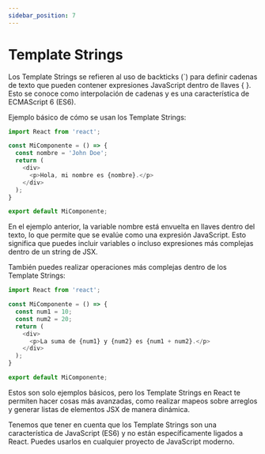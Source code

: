 ```yaml
---
sidebar_position: 7
---
```


# Template Strings

Los Template Strings se refieren al uso de backticks (`) para definir cadenas de texto que pueden contener expresiones JavaScript dentro de llaves { }. Esto se conoce como interpolación de cadenas y es una característica de ECMAScript 6 (ES6).

Ejemplo básico de cómo se usan los Template Strings:
```js
import React from 'react';

const MiComponente = () => {
  const nombre = 'John Doe';
  return (
    <div>
      <p>Hola, mi nombre es {nombre}.</p>
    </div>
  );
}

export default MiComponente;
```

En el ejemplo anterior, la variable nombre está envuelta en llaves dentro del texto, lo que permite que se evalúe como una expresión JavaScript. Esto significa que puedes incluir variables o incluso expresiones más complejas dentro de un string de JSX.

También puedes realizar operaciones más complejas dentro de los Template Strings:

```js
import React from 'react';

const MiComponente = () => {
  const num1 = 10;
  const num2 = 20;
  return (
    <div>
      <p>La suma de {num1} y {num2} es {num1 + num2}.</p>
    </div>
  );
}

export default MiComponente;
```

Estos son solo ejemplos básicos, pero los Template Strings en React te permiten hacer cosas más avanzadas, como realizar mapeos sobre arreglos y generar listas de elementos JSX de manera dinámica.

Tenemos que tener en cuenta que los Template Strings son una característica de JavaScript (ES6) y no están específicamente ligados a React. Puedes usarlos en cualquier proyecto de JavaScript moderno.